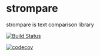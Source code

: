 # strompare
strompare is text comparison library

[![Build Status](https://travis-ci.org/Shadouw/strompare.svg?branch=master)](https://travis-ci.org/Shadouw/strompare)

[![codecov](https://codecov.io/gh/Shadouw/strompare/branch/master/graphs/badge.svg)](https://codecov.io/gh/Shadouw/strompare)
